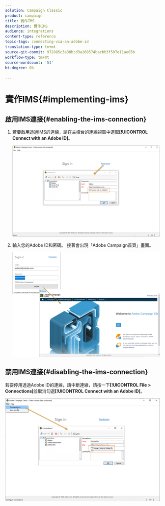 ```yaml
---
solution: Campaign Classic
product: campaign
title: 實作IMS
description: 實作IMS
audience: integrations
content-type: reference
topic-tags: connecting-via-an-adobe-id
translation-type: tm+mt
source-git-commit: 972885c3a38bcd3a260574bacbb3f507e11ae05b
workflow-type: tm+mt
source-wordcount: '51'
ht-degree: 0%

---
```



# 實作IMS{#implementing-ims}

## 啟用IMS連接{#enabling-the-ims-connection}

1. 若要啟用透過IMS的連線，請在主控台的連線視窗中選取&#x200B;**[!UICONTROL Connect with an Adobe ID]**。

   ![](assets/ims_1.png)

1. 輸入您的Adobe ID和密碼。 接著會出現「Adobe Campaign首頁」畫面。

   ![](assets/ims_2.png)

## 禁用IMS連接{#disabling-the-ims-connection}

若要停用透過Adobe ID的連線，請中斷連線，請按一下&#x200B;**[!UICONTROL File > Connections]**&#x200B;並取消勾選&#x200B;**[!UICONTROL Connect with an Adobe ID]**。

![](assets/ims_4.png)

